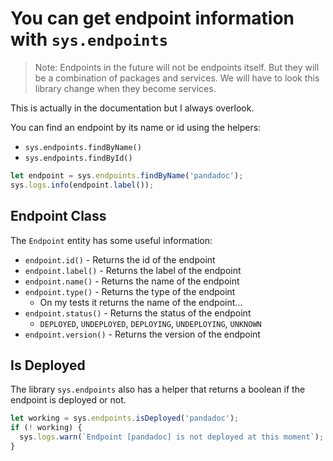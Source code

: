 # You can get endpoint information with `sys.endpoints`

> Note: Endpoints in the future will not be endpoints itself. But they
> will be a combination of packages and services. We will have to look
> this library change when they become services.

This is actually in the documentation but I always overlook.

You can find an endpoint by its name or id using the helpers:

- `sys.endpoints.findByName()`
- `sys.endpoints.findById()`

```js
let endpoint = sys.endpoints.findByName('pandadoc');
sys.logs.info(endpoint.label());
```

## Endpoint Class

The `Endpoint` entity has some useful information:

- `endpoint.id()` - Returns the id of the endpoint
- `endpoint.label()` - Returns the label of the endpoint
- `endpoint.name()` - Returns the name of the endpoint
- `endpoint.type()` - Returns the type of the endpoint
  - On my tests it returns the name of the endpoint...
- `endpoint.status()` - Returns the status of the endpoint
  - `DEPLOYED`, `UNDEPLOYED`, `DEPLOYING`, `UNDEPLOYING`, `UNKNOWN`
- `endpoint.version()` - Returns the version of the endpoint

## Is Deployed

The library `sys.endpoints` also has a helper that returns a boolean if
the endpoint is deployed or not.

```js
let working = sys.endpoints.isDeployed('pandadoc');
if (! working) {
  sys.logs.warn(`Endpoint [pandadoc] is not deployed at this moment`);
}
```
